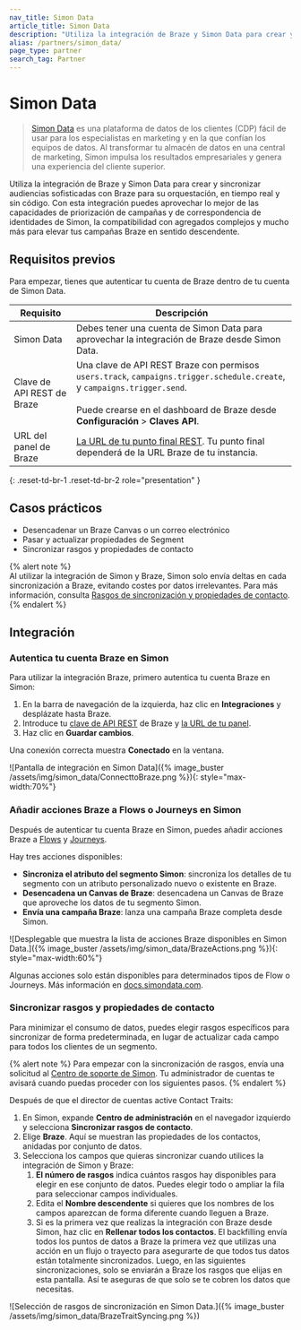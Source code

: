 ```yaml
---
nav_title: Simon Data
article_title: Simon Data
description: "Utiliza la integración de Braze y Simon Data para crear y sincronizar audiencias sofisticadas con Braze para su orquestación, en tiempo real y sin código."
alias: /partners/simon_data/
page_type: partner
search_tag: Partner
---
```


# Simon Data

> [Simon Data](https://www.simondata.com) es una plataforma de datos de los clientes (CDP) fácil de usar para los especialistas en marketing y en la que confían los equipos de datos. Al transformar tu almacén de datos en una central de marketing, Simon impulsa los resultados empresariales y genera una experiencia del cliente superior.

Utiliza la integración de Braze y Simon Data para crear y sincronizar audiencias sofisticadas con Braze para su orquestación, en tiempo real y sin código. Con esta integración puedes aprovechar lo mejor de las capacidades de priorización de campañas y de correspondencia de identidades de Simon, la compatibilidad con agregados complejos y mucho más para elevar tus campañas Braze en sentido descendente.

## Requisitos previos

Para empezar, tienes que autenticar tu cuenta de Braze dentro de tu cuenta de Simon Data.

| Requisito         | Descripción                                                                                                                                                               |
| ------------------- | ------------------------------------------------------------------------------------------------------------------------------------------------------------------------- |
| Simon Data          | Debes tener una cuenta de Simon Data para aprovechar la integración de Braze desde Simon Data.                                                                    |
| Clave de API REST de Braze  | Una clave de API REST Braze con permisos `users.track`, `campaigns.trigger.schedule.create`, y `campaigns.trigger.send`. <br><br> Puede crearse en el dashboard de Braze desde **Configuración** > **Claves API**. |
| URL del panel de Braze | [La URL de tu punto final REST]({{site.baseurl}}/user_guide/administrative/access_braze/sdk_endpoints). Tu punto final dependerá de la URL Braze de tu instancia.                                                                                |
{: .reset-td-br-1 .reset-td-br-2 role="presentation" }

## Casos prácticos

- Desencadenar un Braze Canvas o un correo electrónico  
- Pasar y actualizar propiedades de Segment
- Sincronizar rasgos y propiedades de contacto

{% alert note %}  
Al utilizar la integración de Simon y Braze, Simon solo envía deltas en cada sincronización a Braze, evitando costes por datos irrelevantes. Para más información, consulta [Rasgos de sincronización y propiedades de contacto](#sync-traits-and-contact-properties).
{% endalert %}

## Integración

### Autentica tu cuenta Braze en Simon

Para utilizar la integración Braze, primero autentica tu cuenta Braze en Simon:

1. En la barra de navegación de la izquierda, haz clic en **Integraciones** y desplázate hasta Braze.
2. Introduce tu [clave de API REST]({{site.baseurl}}/api/basics/#creating-and-managing-rest-api-keys) de Braze y [la URL de tu panel]({{site.baseurl}}/user_guide/administrative/access_braze/sdk_endpoints).
3. Haz clic en **Guardar cambios**.

Una conexión correcta muestra **Conectado** en la ventana.

![Pantalla de integración en Simon Data]({% image_buster /assets/img/simon_data/ConnecttoBraze.png %}){: style="max-width:70%"}

### Añadir acciones Braze a Flows o Journeys en Simon

Después de autenticar tu cuenta Braze en Simon, puedes añadir acciones Braze a [Flows](https://docs.simondata.com/docs/campaigns-flows) y [Journeys](https://docs.simondata.com/docs/campaigns-journeys-two).

Hay tres acciones disponibles:

- **Sincroniza el atributo del segmento Simon**: sincroniza los detalles de tu segmento con un atributo personalizado nuevo o existente en Braze.
- **Desencadena un Canvas de Braze**: desencadena un Canvas de Braze que aproveche los datos de tu segmento Simon.
- **Envía una campaña Braze**: lanza una campaña Braze completa desde Simon.

![Desplegable que muestra la lista de acciones Braze disponibles en Simon Data.]({% image_buster /assets/img/simon_data/BrazeActions.png %}){: style="max-width:60%"}

Algunas acciones solo están disponibles para determinados tipos de Flow o Journeys. Más información en [docs.simondata.com](https://docs.simondata.com).

### Sincronizar rasgos y propiedades de contacto

Para minimizar el consumo de datos, puedes elegir rasgos específicos para sincronizar de forma predeterminada, en lugar de actualizar cada campo para todos los clientes de un segmento.

{% alert note %}
Para empezar con la sincronización de rasgos, envía una solicitud al [Centro de soporte de Simon](https://docs.simondata.com/docs/support-center). Tu administrador de cuentas te avisará cuando puedas proceder con los siguientes pasos.
{% endalert %}

Después de que el director de cuentas active Contact Traits:

1. En Simon, expande **Centro de administración** en el navegador izquierdo y selecciona **Sincronizar rasgos de contacto**.
2. Elige **Braze**. Aquí se muestran las propiedades de los contactos, anidadas por conjunto de datos.
3. Selecciona los campos que quieras sincronizar cuando utilices la integración de Simon y Braze:
   1. **El número de rasgos** indica cuántos rasgos hay disponibles para elegir en ese conjunto de datos. Puedes elegir todo o ampliar la fila para seleccionar campos individuales.
   2. Edita el **Nombre descendente** si quieres que los nombres de los campos aparezcan de forma diferente cuando lleguen a Braze.
   3. Si es la primera vez que realizas la integración con Braze desde Simon, haz clic en **Rellenar todos los contactos**. El backfilling envía todos los puntos de datos a Braze la primera vez que utilizas una acción en un flujo o trayecto para asegurarte de que todos tus datos están totalmente sincronizados. Luego, en las siguientes sincronizaciones, solo se enviarán a Braze los rasgos que elijas en esta pantalla. Así te aseguras de que solo se te cobren los datos que necesitas.

![Selección de rasgos de sincronización en Simon Data.]({% image_buster /assets/img/simon_data/BrazeTraitSyncing.png %})





